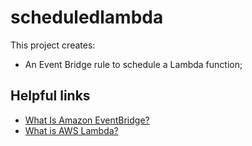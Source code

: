 # scheduledlambda

This project creates:
- An Event Bridge rule to schedule a Lambda function;

## Helpful links

- [What Is Amazon EventBridge?][1]
- [What is AWS Lambda?][2]

[1]: https://docs.aws.amazon.com/eventbridge/latest/userguide/eb-what-is.html
[2]: https://docs.aws.amazon.com/lambda/latest/dg/welcome.html
